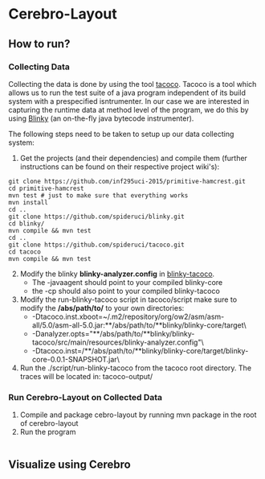 # Cerebro-Layout

## How to run?
### Collecting Data
Collecting the data is done by using the tool [tacoco](github.com/spideruci). Tacoco is a tool which allows us to run the test suite of a java program independent of its build system with a prespecified isntrumenter. In our case we are interested in capturing the runtime data at method level of the program, we do this by using [Blinky](github.com/spideruci/blinky) (an on-the-fly java bytecode instrumenter).

The following steps need to be taken to setup up our data collecting system:
1. Get the projects (and their dependencies) and compile them (further instructions can be found on their respective project wiki's):
```
git clone https://github.com/inf295uci-2015/primitive-hamcrest.git  
cd primitive-hamcrest  
mvn test # just to make sure that everything works  
mvn install
cd ..
git clone https://github.com/spideruci/blinky.git
cd blinky/
mvn compile && mvn test
cd ..
git clone https://github.com/spideruci/tacoco.git
cd tacoco
mvn compile && mvn test
```
2. Modify the blinky **blinky-analyzer.config** in [blinky-tacoco](https://github.com/spideruci/blinky/blob/master/blinky-tacoco/src/main/resources/blinky-analyzer.config).
    + The -javaagent should point to your compiled blinky-core
    + the -cp should also point to your compiled blinky-tacoco
3. Modify the run-blinky-tacoco script in tacoco/script make sure to modify the **/abs/path/to/** to your own directories:
    + -Dtacoco.inst.xboot=~/.m2/repository/org/ow2/asm/asm-all/5.0/asm-all-5.0.jar:**/abs/path/to/**blinky/blinky-core/target\
    + -Danalyzer.opts="**/abs/path/to/**blinky/blinky-tacoco/src/main/resources/blinky-analyzer.config"\
    + -Dtacoco.inst=/**/abs/path/to/**blinky/blinky-core/target/blinky-core-0.0.1-SNAPSHOT.jar\
4. Run the ./script/run-blinky-tacoco from the tacoco root directory. The traces will be located in: tacoco-output/

### Run Cerebro-Layout on Collected Data

1. Compile and package cebro-layout by running mvn package in the root of cerebro-layout
2. Run the program
```

```

## Visualize using Cerebro